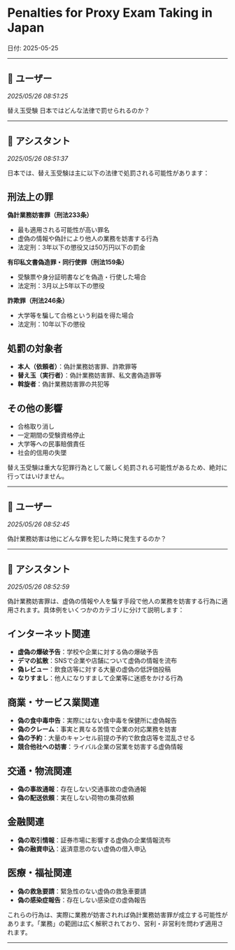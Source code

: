 # Penalties for Proxy Exam Taking in Japan

日付: 2025-05-25

---

## 👤 ユーザー
*2025/05/26 08:51:25*

替え玉受験 日本ではどんな法律で罰せられるのか？

---

## 🤖 アシスタント
*2025/05/26 08:51:37*

日本では、替え玉受験は主に以下の法律で処罰される可能性があります：

## 刑法上の罪

**偽計業務妨害罪（刑法233条）**
- 最も適用される可能性が高い罪名
- 虚偽の情報や偽計により他人の業務を妨害する行為
- 法定刑：3年以下の懲役又は50万円以下の罰金

**有印私文書偽造罪・同行使罪（刑法159条）**
- 受験票や身分証明書などを偽造・行使した場合
- 法定刑：3月以上5年以下の懲役

**詐欺罪（刑法246条）**
- 大学等を騙して合格という利益を得た場合
- 法定刑：10年以下の懲役

## 処罰の対象者

- **本人（依頼者）**：偽計業務妨害罪、詐欺罪等
- **替え玉（実行者）**：偽計業務妨害罪、私文書偽造罪等
- **斡旋者**：偽計業務妨害罪の共犯等

## その他の影響

- 合格取り消し
- 一定期間の受験資格停止
- 大学等への民事賠償責任
- 社会的信用の失墜

替え玉受験は重大な犯罪行為として厳しく処罰される可能性があるため、絶対に行ってはいけません。

---

## 👤 ユーザー
*2025/05/26 08:52:45*

偽計業務妨害は他にどんな罪を犯した時に発生するのか？

---

## 🤖 アシスタント
*2025/05/26 08:52:59*

偽計業務妨害罪は、虚偽の情報や人を騙す手段で他人の業務を妨害する行為に適用されます。具体例をいくつかのカテゴリに分けて説明します：

## インターネット関連
- **虚偽の爆破予告**：学校や企業に対する偽の爆破予告
- **デマの拡散**：SNSで企業や店舗について虚偽の情報を流布
- **偽レビュー**：飲食店等に対する大量の虚偽の低評価投稿
- **なりすまし**：他人になりすまして企業等に迷惑をかける行為

## 商業・サービス業関連
- **偽の食中毒申告**：実際にはない食中毒を保健所に虚偽報告
- **偽のクレーム**：事実と異なる苦情で企業の対応業務を妨害
- **偽の予約**：大量のキャンセル前提の予約で飲食店等を混乱させる
- **競合他社への妨害**：ライバル企業の営業を妨害する虚偽情報

## 交通・物流関連
- **偽の事故通報**：存在しない交通事故の虚偽通報
- **偽の配送依頼**：実在しない荷物の集荷依頼

## 金融関連
- **偽の取引情報**：証券市場に影響する虚偽の企業情報流布
- **偽の融資申込**：返済意思のない虚偽の借入申込

## 医療・福祉関連
- **偽の救急要請**：緊急性のない虚偽の救急車要請
- **偽の感染症報告**：存在しない感染症の虚偽報告

これらの行為は、実際に業務が妨害されれば偽計業務妨害罪が成立する可能性があります。「業務」の範囲は広く解釈されており、営利・非営利を問わず適用されます。

---
